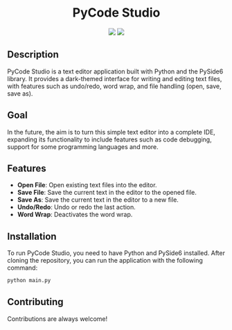 <h1 align="center"> PyCode Studio </h1>
<p align="center">
<img loading="lazy" src="https://img.shields.io/badge/Status-incomplete-green"/>
<img loading="lazy" src="https://img.shields.io/badge/PySide6-blue"/>
</p>

## Description
PyCode Studio is a text editor application built with Python and the PySide6 library. It provides a dark-themed interface for writing and editing text files, with features such as undo/redo, word wrap, and file handling (open, save, save as).

## Goal
In the future, the aim is to turn this simple text editor into a complete IDE, expanding its functionality to include features such as code debugging, support for some programming languages and more.

## Features
- **Open File**: Open existing text files into the editor.
- **Save File**: Save the current text in the editor to the opened file.
- **Save As**: Save the current text in the editor to a new file.
- **Undo/Redo**: Undo or redo the last action.
- **Word Wrap**: Deactivates the word wrap.

## Installation
To run PyCode Studio, you need to have Python and PySide6 installed. After cloning the repository, you can run the application with the following command:

```bash
python main.py
```

## Contributing
Contributions are always welcome!
